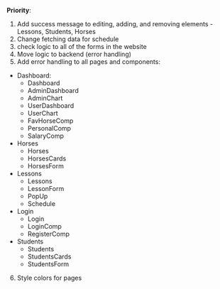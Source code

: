 **Priority**:
1) Add success message to editing, adding, and removing elements - Lessons, Students, Horses
2) Change fetching data for schedule
3) check logic to all of the forms in the website
4) Move logic to backend (error handling)
5) Add error handling to all pages and components:
  - Dashboard:
    - Dashboard
    - AdminDashboard
    - AdminChart
    - UserDashboard
    - UserChart
    - FavHorseComp
    - PersonalComp
    - SalaryComp
  - Horses
    - Horses
    - HorsesCards
    - HorsesForm
  - Lessons
    - Lessons
    - LessonForm
    - PopUp
    - Schedule
  - Login
    - Login
    - LoginComp
    - RegisterComp
  - Students
    - Students
    - StudentsCards
    - StudentsForm
6) Style colors for pages